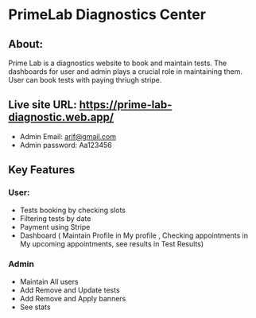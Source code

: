 # PrimeLab Diagnostics Center
## About:
Prime Lab is a diagnostics website to book and maintain tests. The dashboards for user and admin plays a crucial role in maintaining them. User can book tests with paying thriugh stripe.


## Live site URL: https://prime-lab-diagnostic.web.app/

* Admin Email: arif@gmail.com
* Admin  password: Aa123456

 ## Key Features
 ### User:
 * Tests booking by checking slots
 * Filtering tests by date
 * Payment using Stripe
 * Dashboard ( Maintain Profile in My profile , Checking appointments in My upcoming appointments, see results in Test Results)

### Admin 
* Maintain All users
* Add Remove and Update tests
* Add Remove and Apply banners
* See stats

  

